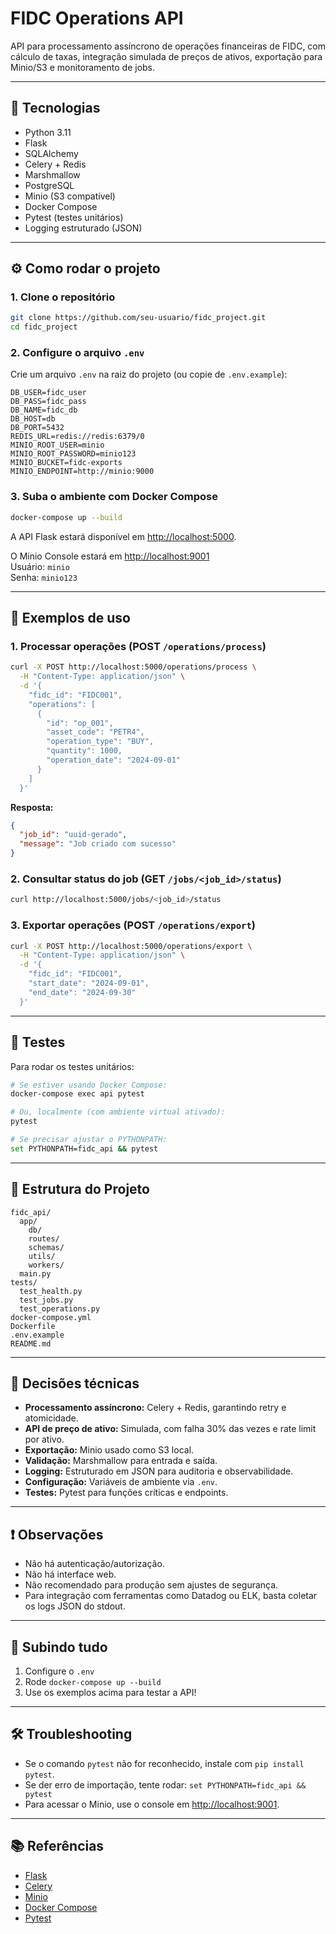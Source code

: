 # FIDC Operations API

API para processamento assíncrono de operações financeiras de FIDC, com cálculo de taxas, integração simulada de preços de ativos, exportação para Minio/S3 e monitoramento de jobs.

---

## 🚀 Tecnologias

- Python 3.11
- Flask
- SQLAlchemy
- Celery + Redis
- Marshmallow
- PostgreSQL
- Minio (S3 compatível)
- Docker Compose
- Pytest (testes unitários)
- Logging estruturado (JSON)

---

## ⚙️ Como rodar o projeto

### 1. Clone o repositório

```bash
git clone https://github.com/seu-usuario/fidc_project.git
cd fidc_project
```

### 2. Configure o arquivo `.env`

Crie um arquivo `.env` na raiz do projeto (ou copie de `.env.example`):

```
DB_USER=fidc_user
DB_PASS=fidc_pass
DB_NAME=fidc_db
DB_HOST=db
DB_PORT=5432
REDIS_URL=redis://redis:6379/0
MINIO_ROOT_USER=minio
MINIO_ROOT_PASSWORD=minio123
MINIO_BUCKET=fidc-exports
MINIO_ENDPOINT=http://minio:9000
```

### 3. Suba o ambiente com Docker Compose

```bash
docker-compose up --build
```

A API Flask estará disponível em [http://localhost:5000](http://localhost:5000).

O Minio Console estará em [http://localhost:9001](http://localhost:9001)  
Usuário: `minio`  
Senha: `minio123`

---

## 📝 Exemplos de uso

### 1. Processar operações (POST `/operations/process`)

```bash
curl -X POST http://localhost:5000/operations/process \
  -H "Content-Type: application/json" \
  -d '{
    "fidc_id": "FIDC001",
    "operations": [
      {
        "id": "op_001",
        "asset_code": "PETR4",
        "operation_type": "BUY",
        "quantity": 1000,
        "operation_date": "2024-09-01"
      }
    ]
  }'
```
**Resposta:**
```json
{
  "job_id": "uuid-gerado",
  "message": "Job criado com sucesso"
}
```

### 2. Consultar status do job (GET `/jobs/<job_id>/status`)

```bash
curl http://localhost:5000/jobs/<job_id>/status
```

### 3. Exportar operações (POST `/operations/export`)

```bash
curl -X POST http://localhost:5000/operations/export \
  -H "Content-Type: application/json" \
  -d '{
    "fidc_id": "FIDC001",
    "start_date": "2024-09-01",
    "end_date": "2024-09-30"
  }'
```

---

## 🧪 Testes

Para rodar os testes unitários:

```bash
# Se estiver usando Docker Compose:
docker-compose exec api pytest

# Ou, localmente (com ambiente virtual ativado):
pytest

# Se precisar ajustar o PYTHONPATH:
set PYTHONPATH=fidc_api && pytest
```

---

## 📁 Estrutura do Projeto

```
fidc_api/
  app/
    db/
    routes/
    schemas/
    utils/
    workers/
  main.py
tests/
  test_health.py
  test_jobs.py
  test_operations.py
docker-compose.yml
Dockerfile
.env.example
README.md
```

---

## 📝 Decisões técnicas

- **Processamento assíncrono:** Celery + Redis, garantindo retry e atomicidade.
- **API de preço de ativo:** Simulada, com falha 30% das vezes e rate limit por ativo.
- **Exportação:** Minio usado como S3 local.
- **Validação:** Marshmallow para entrada e saída.
- **Logging:** Estruturado em JSON para auditoria e observabilidade.
- **Configuração:** Variáveis de ambiente via `.env`.
- **Testes:** Pytest para funções críticas e endpoints.

---

## ❗ Observações

- Não há autenticação/autorização.
- Não há interface web.
- Não recomendado para produção sem ajustes de segurança.
- Para integração com ferramentas como Datadog ou ELK, basta coletar os logs JSON do stdout.

---

## 🏁 Subindo tudo

1. Configure o `.env`
2. Rode `docker-compose up --build`
3. Use os exemplos acima para testar a API!

---

## 🛠️ Troubleshooting

- Se o comando `pytest` não for reconhecido, instale com `pip install pytest`.
- Se der erro de importação, tente rodar: `set PYTHONPATH=fidc_api && pytest`
- Para acessar o Minio, use o console em [http://localhost:9001](http://localhost:9001).

---

## 📚 Referências

- [Flask](https://flask.palletsprojects.com/)
- [Celery](https://docs.celeryq.dev/)
- [Minio](https://min.io/)
- [Docker Compose](https://docs.docker.com/compose/)
- [Pytest](https://docs.pytest.org/)